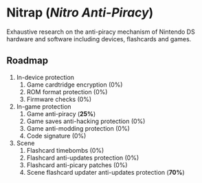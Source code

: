 # Nitrap (_Nitro Anti-Piracy_)

Exhaustive research on the anti-piracy mechanism of Nintendo DS hardware and
software including devices, flashcards and games.

## Roadmap

1. In-device protection
   1. Game cardtridge encryption (0%)
   2. ROM format protection (0%)
   3. Firmware checks (0%)
2. In-game protection
   1. Game anti-piracy (**25%**)
   2. Game saves anti-hacking protection (0%)
   3. Game anti-modding protection (0%)
   4. Code signature (0%)
3. Scene
   1. Flashcard timebombs (0%)
   2. Flashcard anti-updates protection (0%)
   3. Flashcard anti-picary patches (0%)
   4. Scene flashcard updater anti-updates protection (**70%**)
